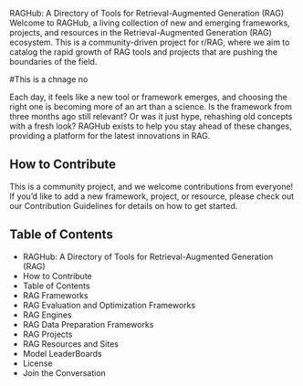 RAGHub: A Directory of Tools for Retrieval-Augmented Generation (RAG)
Welcome to RAGHub, a living collection of new and emerging frameworks, projects, and resources in the Retrieval-Augmented Generation (RAG) ecosystem. This is a community-driven project for r/RAG, where we aim to catalog the rapid growth of RAG tools and projects that are pushing the boundaries of the field.

#This is a chnage no

Each day, it feels like a new tool or framework emerges, and choosing the right one is becoming more of an art than a science. Is the framework from three months ago still relevant? Or was it just hype, rehashing old concepts with a fresh look? RAGHub exists to help you stay ahead of these changes, providing a platform for the latest innovations in RAG.

## How to Contribute
This is a community project, and we welcome contributions from everyone! If you’d like to add a new framework, project, or resource, please check out our Contribution Guidelines for details on how to get started.

## Table of Contents
- RAGHub: A Directory of Tools for Retrieval-Augmented Generation (RAG)
- How to Contribute
- Table of Contents
- RAG Frameworks
- RAG Evaluation and Optimization Frameworks
- RAG Engines
- RAG Data Preparation Frameworks
- RAG Projects
- RAG Resources and Sites
- Model LeaderBoards
- License
- Join the Conversation
